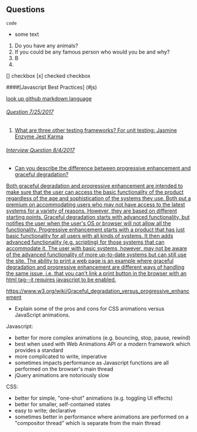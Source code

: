 ## Questions

`code`

  - some text

  1. Do you have any animals?
  5.  If you could be any famous person who would you be and why?
  4. B
  2.
 [] checkbox
  [x] checked checkbox

####[Javascript Best Practices]
(#js)

<a href="js"/>

look up github markdown language  

###### Question 7/25/2017
  1. What are three other testing frameworks?
For unit testing:
Jasmine
Enzyme
Jest
Karma

###### Interview Question 8/4/2017

- Can you describe the difference between progressive enhancement and graceful degradation?

Both graceful degradation and progressive enhancement are intended to make sure that the user can access the basic functionality of the product regardless of the age and sophistication of the systems they use. Both put a premium on accommodating users who may not have access to the latest systems for a variety of reasons. However, they are based on different starting points.  Graceful degradation starts with advanced functionality, but notifies the user when the user's OS or browser will not allow all the functionality.  Progressive enhancement starts with a product that has just basic functionality for all users with all kinds of systems. It then adds advanced functionality (e.g. scripting) for those systems that can accommodate it.  The user with basic systems, however, may not be aware of the advanced functionality of more up-to-date systems but can still use the site.  The ability to print a web page is an example where graceful degradation and progressive enhancement are different ways of handling the same issue, i.e. that you can't link a print button in the browser with an html tag--it requires javascript to be enabled.

https://www.w3.org/wiki/Graceful_degradation_versus_progressive_enhancement

* Explain some of the pros and cons for CSS animations versus JavaScript animations.

Javascript:
- better for more complex animations (e.g. bouncing, stop, pause, rewind)
- best when used with Web Animations API or a modern framework which provides a standard
- more complicated to write, imperative
- sometimes impacts performance as Javascript functions are all performed on the browser's main thread
- jQuery animations are notoriously slow

CSS:
- better for simple, "one-shot" animations (e.g. toggling UI effects)
- better for smaller, self-contained states
- easy to write; declarative
- sometimes better in performance where animations are performed on a "compositor thread" which is separate from the main thread
